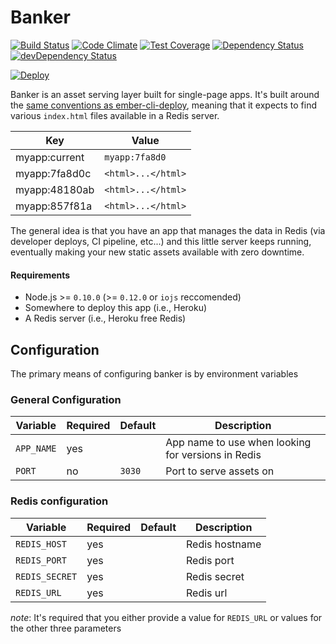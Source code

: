 # Banker

[![Build Status](https://travis-ci.org/truenorth/banker.svg?branch=master)](https://travis-ci.org/truenorth/banker)
[![Code Climate](https://codeclimate.com/github/truenorth/banker/badges/gpa.svg)](https://codeclimate.com/github/truenorth/banker)
[![Test Coverage](https://codeclimate.com/github/truenorth/banker/badges/coverage.svg)](https://codeclimate.com/github/truenorth/banker/coverage)
[![Dependency Status](https://david-dm.org/truenorth/banker.svg)](https://david-dm.org/truenorth/banker)
[![devDependency Status](https://david-dm.org/truenorth/banker/dev-status.svg)](https://david-dm.org/truenorth/banker#info=devDependencies)

[![Deploy](https://www.herokucdn.com/deploy/button.png)](https://heroku.com/deploy?template=https%3A%2F%2Fgithub.com%2Ftruenorth%2Fbanker%2Ftree%2Fmaster)


Banker is an asset serving layer built for single-page apps. It's built around the [same conventions as ember-cli-deploy](https://www.npmjs.com/package/ember-cli-deploy), meaning that it expects to find various `index.html` files available in a Redis server. 

Key               | Value
------------------|----------
myapp:current     | `myapp:7fa8d0`
myapp:7fa8d0c     | `<html>...</html>`
myapp:48180ab     | `<html>...</html>`
myapp:857f81a     | `<html>...</html>`

The general idea is that you have an app that manages the data in Redis (via developer deploys, CI pipeline, etc...) and this little server keeps running, eventually making your new static assets available with zero downtime.

#### Requirements
* Node.js >= `0.10.0` (>= `0.12.0` or `iojs` reccomended)
* Somewhere to deploy this app (i.e., Heroku)
* A Redis server (i.e., Heroku free Redis)

## Configuration

The primary means of configuring banker is by environment variables

### General Configuration

 Variable         | Required | Default       | Description
------------------|----------|---------------|------------------------
`APP_NAME`        | yes      |               | App name to use when looking for versions in Redis
`PORT`            | no       | `3030`        | Port to serve assets on

### Redis configuration

 Variable              | Required | Default       | Description
-----------------------|----------|---------------|------------------------
`REDIS_HOST`           | yes      |               | Redis hostname
`REDIS_PORT`           | yes      |               | Redis port
`REDIS_SECRET`         | yes      |               | Redis secret
`REDIS_URL`            | yes      |               | Redis url

*note*: It's required that you either provide a value for `REDIS_URL` or values for the other three parameters
